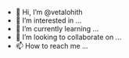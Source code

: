 - 👋 Hi, I’m @vetalohith
- 👀 I’m interested in ...
- 🌱 I’m currently learning ...
- 💞️ I’m looking to collaborate on ...
- 📫 How to reach me ...

<!---
vetalohith/vetalohith is a ✨ special ✨ repository because its `README.md` (this file) appears on your GitHub profile.
You can click the Preview link to take a look at your changes.
--->
